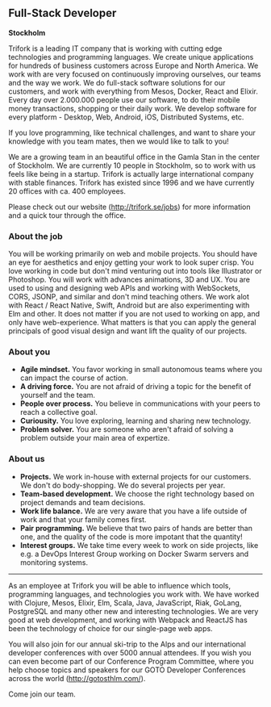 ## Full-Stack Developer
**Stockholm**

Trifork is a leading IT company that is working with cutting edge technologies and programming languages.
We create unique applications for hundreds of business customers across Europe and North America.
We work with are very focused on continuously improving ourselves, our teams and the way we work.
We do full-stack software solutions for our customers, and work with everything from Mesos, Docker, React and Elixir.
Every day over 2.000.000 people use our software, to do their mobile money transactions, shopping or their daily work.
We develop software for every platform - Desktop, Web, Android, iOS, Distributed Systems, etc.

If you love programming, like technical challenges, and want to share your knowledge with you team mates,
then we would like to talk to you!

We are a growing team in an beautiful office in the Gamla Stan in the center of Stockholm.
We are currently 10 people in Stockholm, so to work with us feels like being in a startup.
Trifork is actually large international company with stable finances. Trifork has existed since 1996 and we have currently
20 offices with ca. 400 employees.

Please check out our website (http://trifork.se/jobs) for more information and a quick tour through the office.

### About the job

You will be working primarily on web and mobile projects. You should have an eye for aesthetics and enjoy getting
your work to look super crisp. You love working in code but don't mind venturing out into tools like Illustrator or
Photoshop. You will work with advances animations, 3D and UX. You are used to using and designing web APIs and working
with WebSockets, CORS, JSONP, and similar and don't mind teaching others. We work alot with React / React Native, Swift, Android
but are also experimenting with Elm and other. It does not matter if you are not used to working on app, and only have
web-experience. What matters is that you can apply the general principals of good visual design and want lift the 
quality of our projects.

### About you

- **Agile mindset.** You favor working in small autonomous teams where you can impact the course of action.
- **A driving force.** You are not afraid of driving a topic for the benefit of yourself and the team.
- **People over process.** You believe in communications with your peers to reach a collective goal.
- **Curiousity.** You love exploring, learning and sharing new technology.
- **Problem solver.** You are someone who aren't afraid of solving a problem outside your main area of expertize.

### About us

- **Projects.** We work in-house with external projects for our customers. We don't do body-shopping. We do several projects per year.
- **Team-based development.** We choose the right technology based on project demands and team decisions.
- **Work life balance.** We are very aware that you have a life outside of work and that your family comes first.
- **Pair programming.** We believe that two pairs of hands are better than one, and the quality of the code is more impotant that the quantity!
- **Interest groups.** We take time every week to work on side projects, like e.g. a DevOps Interest Group working on Docker Swarm servers and monitoring systems.

----

As an employee at Trifork you will be able to influence which tools, programming languages, and technologies you work with. 
We have worked with Clojure, Mesos, Elixir, Elm, Scala, Java, JavaScript, Riak, GoLang, PostgreSQL and many other new and
interesting technologies. We are very good at web development, and working with Webpack and ReactJS has been the technology
of choice for our single-page web apps.

You will also join for our annual ski-trip to the Alps and our international developer conferences with over 5000 annual attendees. If you wish you can even become part of our Conference Program Committee, where you help choose topics and speakers for our GOTO Developer Conferences across the world (http://gotosthlm.com/).

Come join our team.
